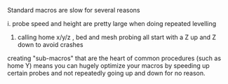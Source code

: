 Standard macros are slow for several reasons

i. probe speed and height are pretty large when doing repeated levelling
1. calling home x/y/z , bed and mesh probing all start with a Z up <do thing> and Z down to avoid crashes

creating "sub-macros" that are the heart of common procedures (such as home Y) means you can hugely optimize your macros by speeding up certain probes and not repeatedly going up and down for no reason.
